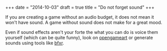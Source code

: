 +++
date = "2014-10-03"
draft = true
title = "Do not forget sound"
+++

If you are creating a game without an audio budget, it does not mean it won't have sound. A game without sound does not make for a great mood.

Even if sound effects aren't your forte the what you can do is voice them yourself (which can be quite funny), look on [opengameart](http://opengameart.org/) or generate sounds using tools like [bfxr](http://www.bfxr.net/).